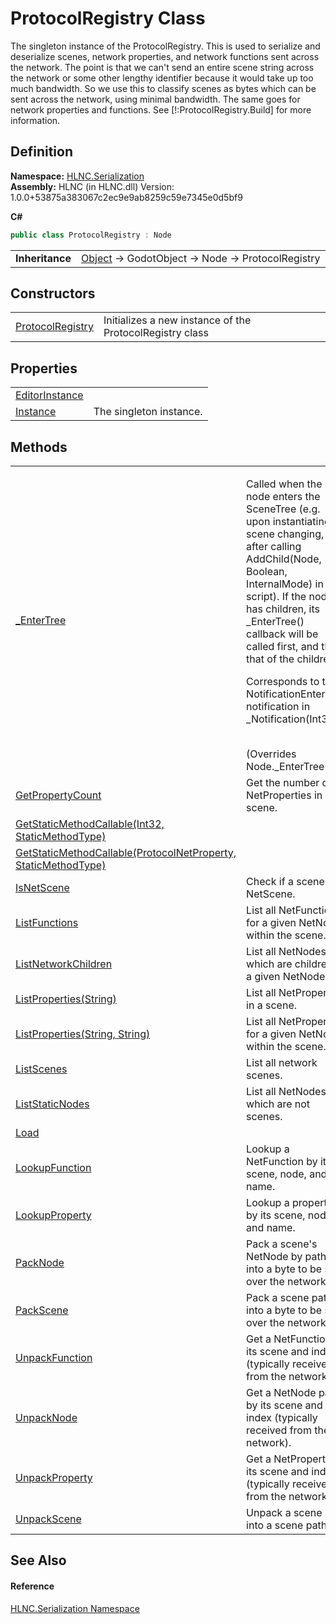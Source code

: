 # ProtocolRegistry Class


The singleton instance of the ProtocolRegistry. This is used to serialize and deserialize scenes, network properties, and network functions sent across the network. The point is that we can't send an entire scene string across the network or some other lengthy identifier because it would take up too much bandwidth. So we use this to classify scenes as bytes which can be sent across the network, using minimal bandwidth. The same goes for network properties and functions. See [!:ProtocolRegistry.Build] for more information.



## Definition
**Namespace:** <a href="N_HLNC_Serialization">HLNC.Serialization</a>  
**Assembly:** HLNC (in HLNC.dll) Version: 1.0.0+53875a383067c2ec9e9ab8259c59e7345e0d5bf9

**C#**
``` C#
public class ProtocolRegistry : Node
```

<table><tr><td><strong>Inheritance</strong></td><td><a href="https://learn.microsoft.com/dotnet/api/system.object" target="_blank" rel="noopener noreferrer">Object</a>  →  GodotObject  →  Node  →  ProtocolRegistry</td></tr>
</table>



## Constructors
<table>
<tr>
<td><a href="M_HLNC_Serialization_ProtocolRegistry__ctor">ProtocolRegistry</a></td>
<td>Initializes a new instance of the ProtocolRegistry class</td></tr>
</table>

## Properties
<table>
<tr>
<td><a href="P_HLNC_Serialization_ProtocolRegistry_EditorInstance">EditorInstance</a></td>
<td> </td></tr>
<tr>
<td><a href="P_HLNC_Serialization_ProtocolRegistry_Instance">Instance</a></td>
<td>The singleton instance.</td></tr>
</table>

## Methods
<table>
<tr>
<td><a href="M_HLNC_Serialization_ProtocolRegistry__EnterTree">_EnterTree</a></td>
<td><p>Called when the node enters the SceneTree (e.g. upon instantiating, scene changing, or after calling AddChild(Node, Boolean, InternalMode) in a script). If the node has children, its _EnterTree() callback will be called first, and then that of the children.</p><p>

Corresponds to the NotificationEnterTree notification in _Notification(Int32).</p><br />(Overrides Node._EnterTree())</td></tr>
<tr>
<td><a href="M_HLNC_Serialization_ProtocolRegistry_GetPropertyCount">GetPropertyCount</a></td>
<td>Get the number of NetProperties in a scene.</td></tr>
<tr>
<td><a href="M_HLNC_Serialization_ProtocolRegistry_GetStaticMethodCallable_1">GetStaticMethodCallable(Int32, StaticMethodType)</a></td>
<td> </td></tr>
<tr>
<td><a href="M_HLNC_Serialization_ProtocolRegistry_GetStaticMethodCallable">GetStaticMethodCallable(ProtocolNetProperty, StaticMethodType)</a></td>
<td> </td></tr>
<tr>
<td><a href="M_HLNC_Serialization_ProtocolRegistry_IsNetScene">IsNetScene</a></td>
<td>Check if a scene is a NetScene.</td></tr>
<tr>
<td><a href="M_HLNC_Serialization_ProtocolRegistry_ListFunctions">ListFunctions</a></td>
<td>List all NetFunctions for a given NetNode within the scene.</td></tr>
<tr>
<td><a href="M_HLNC_Serialization_ProtocolRegistry_ListNetworkChildren">ListNetworkChildren</a></td>
<td>List all NetNodes which are children of a given NetNode.</td></tr>
<tr>
<td><a href="M_HLNC_Serialization_ProtocolRegistry_ListProperties">ListProperties(String)</a></td>
<td>List all NetProperties in a scene.</td></tr>
<tr>
<td><a href="M_HLNC_Serialization_ProtocolRegistry_ListProperties_1">ListProperties(String, String)</a></td>
<td>List all NetProperties for a given NetNode within the scene.</td></tr>
<tr>
<td><a href="M_HLNC_Serialization_ProtocolRegistry_ListScenes">ListScenes</a></td>
<td>List all network scenes.</td></tr>
<tr>
<td><a href="M_HLNC_Serialization_ProtocolRegistry_ListStaticNodes">ListStaticNodes</a></td>
<td>List all NetNodes which are not scenes.</td></tr>
<tr>
<td><a href="M_HLNC_Serialization_ProtocolRegistry_Load">Load</a></td>
<td> </td></tr>
<tr>
<td><a href="M_HLNC_Serialization_ProtocolRegistry_LookupFunction">LookupFunction</a></td>
<td>Lookup a NetFunction by its scene, node, and name.</td></tr>
<tr>
<td><a href="M_HLNC_Serialization_ProtocolRegistry_LookupProperty">LookupProperty</a></td>
<td>Lookup a property by its scene, node, and name.</td></tr>
<tr>
<td><a href="M_HLNC_Serialization_ProtocolRegistry_PackNode">PackNode</a></td>
<td>Pack a scene's NetNode by path into a byte to be sent over the network.</td></tr>
<tr>
<td><a href="M_HLNC_Serialization_ProtocolRegistry_PackScene">PackScene</a></td>
<td>Pack a scene path into a byte to be sent over the network.</td></tr>
<tr>
<td><a href="M_HLNC_Serialization_ProtocolRegistry_UnpackFunction">UnpackFunction</a></td>
<td>Get a NetFunction by its scene and index (typically received from the network).</td></tr>
<tr>
<td><a href="M_HLNC_Serialization_ProtocolRegistry_UnpackNode">UnpackNode</a></td>
<td>Get a NetNode path by its scene and index (typically received from the network).</td></tr>
<tr>
<td><a href="M_HLNC_Serialization_ProtocolRegistry_UnpackProperty">UnpackProperty</a></td>
<td>Get a NetProperty by its scene and index (typically received from the network).</td></tr>
<tr>
<td><a href="M_HLNC_Serialization_ProtocolRegistry_UnpackScene">UnpackScene</a></td>
<td>Unpack a scene byte into a scene path.</td></tr>
</table>

## See Also


#### Reference
<a href="N_HLNC_Serialization">HLNC.Serialization Namespace</a>  
